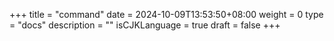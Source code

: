 +++
title = "command"
date = 2024-10-09T13:53:50+08:00
weight = 0
type = "docs"
description = ""
isCJKLanguage = true
draft = false
+++